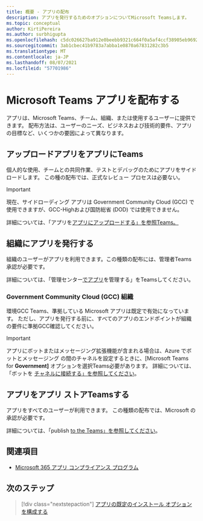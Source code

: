 ```yaml
---
title: 概要 - アプリの配布
description: アプリを発行するためのオプションについてMicrosoft Teamsします。
ms.topic: conceptual
author: KirtiPereira
ms.author: surbhigupta
ms.openlocfilehash: c5dc026627ba912e0beebb9321c664f0a5af4ccf38905eb969226da8103b9a4a
ms.sourcegitcommit: 3ab1cbec41b9783a7abba1e0870a67831282c3b5
ms.translationtype: MT
ms.contentlocale: ja-JP
ms.lasthandoff: 08/07/2021
ms.locfileid: "57701986"
---
```

# <a name="distribute-your-microsoft-teams-app"></a>Microsoft Teams アプリを配布する

アプリは、Microsoft Teams、チーム、組織、または使用するユーザーに提供できます。 配布方法は、ユーザーのニーズ、ビジネスおよび技術的要件、アプリの目標など、いくつかの要因によって異なります。

## <a name="upload-your-app-in-teams"></a>アップロードアプリをアプリにTeams

個人的な使用、チームとの共同作業、テストとデバッグのためにアプリをサイドロードします。 この種の配布では、正式なレビュー プロセスは必要ない。

> [!IMPORTANT]
> 現在、サイドローディング アプリは Government Community Cloud (GCC) で使用できますが、GCC-Highおよび国防総省 (DOD) では使用できません。

詳細については、「アプリを[アプリにアップロードする」を参照Teams。](apps-upload.md)

## <a name="publish-your-app-to-your-org"></a>組織にアプリを発行する

組織のユーザーがアプリを利用できます。この種類の配布には、管理者Teams承認が必要です。

詳細については、「管理センター[でアプリ](/MicrosoftTeams/manage-apps?toc=%2Fmicrosoftteams%2Fplatform%2Ftoc.json&bc=%2FMicrosoftTeams%2Fbreadcrumb%2Ftoc.json)を管理する」をTeamsしてください。

### <a name="government-community-cloud-gcc-organizations"></a>Government Community Cloud (GCC) 組織

環境GCC Teams、準拠している Microsoft アプリは既定で有効になっています。 ただし、アプリを発行する前に、すべてのアプリのエンドポイントが組織の要件に準拠GCC確認してください。

> [!IMPORTANT]
>アプリにボットまたはメッセージング拡張機能が含まれる場合は、Azure でボットとメッセージング の間のチャネルを設定するときに、[Microsoft Teams for **Government]** オプションを選択Teams必要があります。 詳細については、「ボットを [チャネルに接続する」を参照してください](/azure/bot-service/bot-service-manage-channels?view=azure-bot-service-4.0&preserve-view=true)。

## <a name="publish-your-app-to-the-teams-store"></a>アプリをアプリ ストアTeamsする

アプリをすべてのユーザーが利用できます。 この種類の配布では、Microsoft の承認が必要です。

詳細については、「publish [to the Teams」を参照してください](~/concepts/deploy-and-publish/appsource/publish.md)。

## <a name="see-also"></a>関連項目

* [Microsoft 365 アプリ コンプライアンス プログラム](/microsoft-365-app-certification/overview)

## <a name="next-step"></a>次のステップ

> [!div class="nextstepaction"]
> [アプリの既定のインストール オプションを構成する](~/concepts/deploy-and-publish/add-default-install-scope.md)
